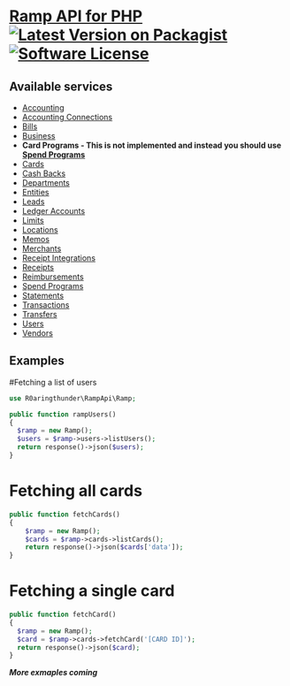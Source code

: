# [Ramp API for PHP](https://docs.ramp.com) [![Latest Version on Packagist][ico-version]][link-packagist] [![Software License][ico-license]](LICENSE.md)

## Available services
 - [Accounting](https://docs.ramp.com/developer-api/v1/reference/rest/accounting)
 - [Accounting Connections](https://docs.ramp.com/developer-api/v1/reference/rest/accounting-connections)
 - [Bills](https://docs.ramp.com/developer-api/v1/reference/rest/bills)
 - [Business](https://docs.ramp.com/developer-api/v1/reference/rest/business)
 - **Card Programs - This is not implemented and instead you should use [Spend Programs](https://docs.ramp.com/developer-api/v1/reference/rest/spend-programs)**
 - [Cards](https://docs.ramp.com/developer-api/v1/reference/rest/cards)
 - [Cash Backs](https://docs.ramp.com/developer-api/v1/reference/rest/cashbacks)
 - [Departments](https://docs.ramp.com/developer-api/v1/reference/rest/departments)
 - [Entities](https://docs.ramp.com/developer-api/v1/reference/rest/entities)
 - [Leads](https://docs.ramp.com/developer-api/v1/reference/rest/leads)
 - [Ledger Accounts](https://docs.ramp.com/developer-api/v1/reference/rest/ledger-accounts)
 - [Limits](https://docs.ramp.com/developer-api/v1/reference/rest/ledger-accounts)
 - [Locations](https://docs.ramp.com/developer-api/v1/reference/rest/locations)
 - [Memos](https://docs.ramp.com/developer-api/v1/reference/rest/locations)
 - [Merchants](https://docs.ramp.com/developer-api/v1/reference/rest/merchants)
 - [Receipt Integrations](https://docs.ramp.com/developer-api/v1/reference/rest/receipt-integrations)
 - [Receipts](https://docs.ramp.com/developer-api/v1/reference/rest/receipts)
 - [Reimbursements](https://docs.ramp.com/developer-api/v1/reference/rest/reimbursements)
 - [Spend Programs](https://docs.ramp.com/developer-api/v1/reference/rest/spend-programs)
 - [Statements](https://docs.ramp.com/developer-api/v1/reference/rest/statements)
 - [Transactions](https://docs.ramp.com/developer-api/v1/reference/rest/transactions)
 - [Transfers](https://docs.ramp.com/developer-api/v1/reference/rest/transfers)
 - [Users](https://docs.ramp.com/developer-api/v1/reference/rest/users)
 - [Vendors](https://docs.ramp.com/developer-api/v1/reference/rest/vendors)

## Examples
#Fetching a list of users
```php
use R0aringthunder\RampApi\Ramp;

public function rampUsers()
{
  $ramp = new Ramp();
  $users = $ramp->users->listUsers();
  return response()->json($users);
}
```

# Fetching all cards
```php
public function fetchCards()
{
    $ramp = new Ramp();
    $cards = $ramp->cards->listCards();
    return response()->json($cards['data']);
}
```

# Fetching a single card
```php
public function fetchCard()
{
  $ramp = new Ramp();
  $card = $ramp->cards->fetchCard('[CARD ID]');
  return response()->json($card);
}
```

***More exmaples coming***

[ico-version]: https://img.shields.io/packagist/v/r0aringthunder/ramp-api.svg?style=flat-square
[ico-license]: https://img.shields.io/badge/license-MIT-brightgreen.svg?style=flat-square
[link-packagist]: https://packagist.org/packages/r0aringthunder/ramp-api
[link-author]: https://github.com/r0aringthunder
